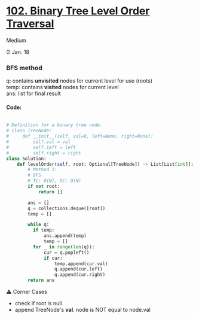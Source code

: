 # [102. Binary Tree Level Order Traversal](https://leetcode.com/problems/binary-tree-level-order-traversal/description/?envType=study-plan-v2&envId=top-interview-150)

Medium

:alarm_clock: Jan. 18

### BFS method
q: contains **unvisited** nodes for current level for use (roots)\
temp: contains **visited** nodes for current level\
ans: list for final result

#### Code:
```python

# Definition for a binary tree node.
# class TreeNode:
#     def __init__(self, val=0, left=None, right=None):
#         self.val = val
#         self.left = left
#         self.right = right
class Solution:
    def levelOrder(self, root: Optional[TreeNode]) -> List[List[int]]:
        # Method 1:
        # BFS
        # TC: O(N), SC: O(N)
        if not root:
            return []

        ans = []
        q = collections.deque([root])
        temp = []

        while q:
          if temp:
              ans.append(temp)
              temp = []
          for _ in range(len(q)):
              cur = q.popleft()
              if cur:
                  temp.append(cur.val)
                  q.append(cur.left)
                  q.append(cur.right)
        return ans

```

:warning: Corner Cases
- check if root is null
- append TreeNode's **val**. node is NOT equal to node.val
